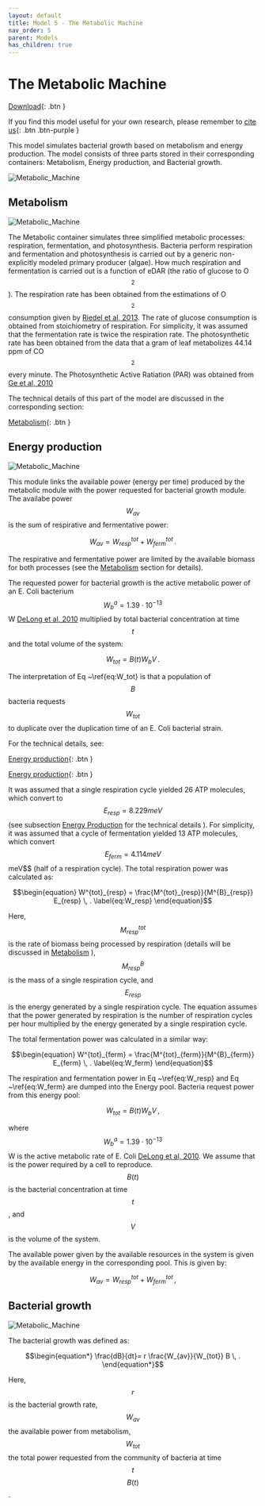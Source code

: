 ```yaml
---
layout: default
title: Model 5 - The Metabolic Machine
nav_order: 5
parent: Models
has_children: true
---
```


# The Metabolic Machine

[Download](https://github.com/SergioCoboLopez/Workshop_ESA/blob/main/GoldSim_Models/Model5_Metabolic_Machine.gsm){: .btn }


If you find this model useful for your own research, please remember to [cite us](https://github.com/SergioCoboLopez/Workshop_ESA/blob/main/CITATION.cff){: .btn .btn-purple }

This model simulates bacterial growth based on metabolism and energy production. The model consists of three parts stored in their corresponding containers: Metabolism, Energy production, and Bacterial growth.

![Metabolic_Machine](../figures/Metabolic_Machine_Main_Model.PNG "Courtesy of GoldSim")


## Metabolism

![Metabolic_Machine](../figures/Metabolic_Machine_1.PNG "Courtesy of GoldSim")

The Metabolic container simulates three simplified metabolic processes: respiration, fermentation, and photosynthesis. Bacteria perform respiration and fermentation and photosynthesis is carried out by a generic
non-explicitly modeled primary producer (algae). How much respiration and fermentation is carried out is a function of eDAR (the ratio of glucose to O$$_2$$).
The respiration rate has been obtained from the estimations of O$$_2$$ consumption given by [Riedel et al, 2013](https://doi.org/10.1128/AEM.00756-13). 
The rate of glucose consumption is obtained from stoichiometry of respiration. For simplicity, it was assumed that the fermentation rate is twice the respiration rate.
The photosynthetic rate has been obtained from the data that a gram of leaf metabolizes 44.14 ppm of CO$$_2$$ every minute. The Photosynthetic Active Ratiation (PAR) was obtained 
from [Ge et al, 2010](https://doi.org/10.1007/s00704-010-0368-6)

The technical details of this part of the model are discussed in the corresponding section: 

[Metabolism](https://sergiocobolopez.github.io/Workshop_ESA/GoldSim_Models/Model_5%20-%20Metabolism.html){: .btn }


## Energy production

![Metabolic_Machine](../figures/Metabolic_Machine_Energy_1.PNG "Courtesy of GoldSim")

This module links the available power (energy per time) produced by the metabolic module with the power requested for bacterial growth module. 
The availabe power $$W_{av}$$ is the sum of respirative and fermentative power:

$$\begin{equation}
W_{av}= W^{tot}_{resp} + W^{tot}_{ferm} \, .
\label{eq:W_av}
\end{equation}$$

The respirative and fermentative power are limited by the available biomass for both processes (see 
 the [Metabolism](https://sergiocobolopez.github.io/Workshop_ESA/GoldSim_Models/Model_5%20-%20Metabolism.html) section for details).

The requested power for bacterial growth is the active metabolic power of an E. Coli
bacterium $$W^a_b = 1.39 \cdot 10^{-13}$$ W  [DeLong et al, 2010](https://doi.org/10.1073/pnas.1007783107) multiplied by total bacterial concentration at time $$t$$ and the total volume of the system:

$$\begin{equation}
W_{tot}=B(t) W_b V \, .
\label{eq:W_tot}
\end{equation}$$

The interpretation of Eq ~\ref{eq:W_tot} is that a population of $$B$$ bacteria requests $$W_{tot}$$ to duplicate over the duplication time of an E. Coli bacterial strain.

For the technical details, see:

[Energy production](https://sergiocobolopez.github.io/Workshop_ESA/GoldSim_Models/Model_5-Energy_Production.html){: .btn }  

[Energy production](https://sergiocobolopez.github.io/Workshop_ESA/GoldSim_Models/Model_5-Energy_Production.html){: .btn }  

It was assumed that a single respiration cycle yielded 26 ATP molecules, which convert to $$E_{resp}=8.229 meV$$ 
(see subsection [Energy Production](https://sergiocobolopez.github.io/Workshop_ESA/GoldSim_Models/Model_5%20-%20Metabolism.html) for the technical details ).
For simplicity, it was assumed that a cycle of fermentation yielded 13 ATP molecules, which convert $$E_{ferm}=4.114 meV$$ meV$$ (half of a respiration cycle).
The total respiration power was calculated as:

$$\begin{equation}
W^{tot}_{resp} = \frac{M^{tot}_{resp}}{M^{B}_{resp}} E_{resp} \, .
\label{eq:W_resp}
\end{equation}$$

Here, $$M^{tot}_{resp}$$ is the rate of biomass being processed by respiration (details will be discussed in [Metabolism](https://sergiocobolopez.github.io/Workshop_ESA/GoldSim_Models/Model_5%20-%20Metabolism.html) ), $$M^{B}_{resp}$$ is
the mass of a single respiration cycle, and $$E_{resp}$$ is the energy generated by a single respiration cycle. The equation assumes that the power generated by respiration is the number of respiration cycles per hour multiplied by the
energy generated by a single respiration cycle.

The total fermentation power was calculated in a similar way:

$$\begin{equation}
W^{tot}_{ferm} = \frac{M^{tot}_{ferm}}{M^{B}_{ferm}} E_{ferm} \, .
\label{eq:W_ferm}
\end{equation}$$

The respiration and fermentation power in Eq ~\ref{eq:W_resp} and Eq ~\ref{eq:W_ferm} are dumped into the Energy pool. Bacteria request power from this energy pool:

$$\begin{equation}
W_{tot}=B(t) W_b V \, ,
\label{W_tot}
\end{equation}$$

where $$W^a_b=1.39 \cdot 10^{-13}$$ W is the active metabolic rate of E. Coli [DeLong et al, 2010](https://doi.org/10.1073/pnas.1007783107). We assume that is the power required by a cell to reproduce. $$B(t)$$ is the bacterial 
concentration at time $$t$$, and $$V$$ is the volume of the system.

The available power given by the available resources in the system is given by the available energy in the corresponding pool. This is given by:

$$\begin{equation}
W_{av}= W^{tot}_{resp} + W^{tot}_{ferm} \, ,
\label{W_av}
\end{equation}$$


## Bacterial growth

![Metabolic_Machine](../figures/Metabolic_Machine_growth_1.PNG "Courtesy of GoldSim")

The bacterial growth was defined as:

$$\begin{equation*}
\frac{dB}{dt}= r \frac{W_{av}}{W_{tot}} B \, .
\end{equation*}$$

Here, $$r$$ is the bacterial growth rate, $$W_{av}$$ the available power from metabolism, $$W_{tot}$$ the total power requested from the community of bacteria at time $$t$$ $$B(t)$$.














